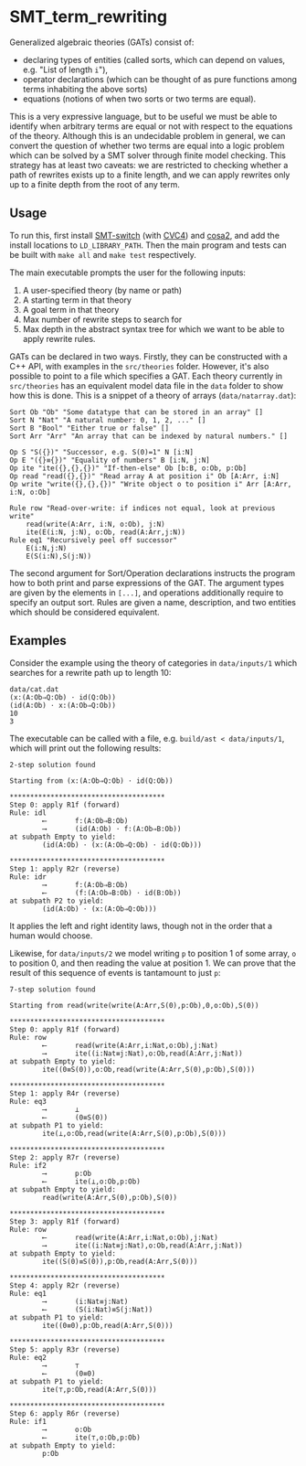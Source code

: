 # SMT_term_rewriting

Generalized algebraic theories (GATs) consist of:
- declaring types of entities (called sorts, which can depend on values, e.g. "List of length `i`"),
- operator declarations (which can be thought of as pure functions among terms inhabiting the above sorts)
- equations (notions of when two sorts or two terms are equal).

This is a very expressive language, but to be useful we must be able to identify when arbitrary terms are equal or not with respect to the equations of the theory. Although this is an undecidable problem in general, we can convert the question of whether two terms are equal into a logic problem which can be solved by a SMT solver through finite model checking. This strategy has at least two caveats: we are restricted to checking whether a path of rewrites exists up to a finite length, and we can apply rewrites only up to a finite depth from the root of any term.

## Usage

To run this, first install [SMT-switch](https://github.com/makaimann/smt-switch) (with [CVC4](https://github.com/CVC4/CVC4)) and [cosa2](https://github.com/upscale-project/cosa2), and add the install locations to `LD_LIBRARY_PATH`. Then the main program and tests can be built with `make all` and `make test` respectively.

The main executable prompts the user for the following inputs:
1. A user-specified theory (by name or path)
2. A starting term in that theory
3. A goal term in that theory
4. Max number of rewrite steps to search for
5. Max depth in the abstract syntax tree for which we want to be able to apply rewrite rules.

GATs can be declared in two ways. Firstly, they can be constructed with a C++ API, with examples in the `src/theories` folder. However, it's also possible to point to a file which specifies a GAT. Each theory currently in `src/theories` has an equivalent model data file in the `data` folder to show how this is done. This is a snippet of a theory of arrays (`data/natarray.dat`):
```
Sort Ob "Ob" "Some datatype that can be stored in an array" []
Sort N "Nat" "A natural number: 0, 1, 2, ..." []
Sort B "Bool" "Either true or false" []
Sort Arr "Arr" "An array that can be indexed by natural numbers." []

Op S "S({})" "Successor, e.g. S(0)=1" N [i:N]
Op E "({}≡{})" "Equality of numbers" B [i:N, j:N]
Op ite "ite({},{},{})" "If-then-else" Ob [b:B, o:Ob, p:Ob]
Op read "read({},{})" "Read array A at position i" Ob [A:Arr, i:N]
Op write "write({},{},{})" "Write object o to position i" Arr [A:Arr, i:N, o:Ob]

Rule row "Read-over-write: if indices not equal, look at previous write"
    read(write(A:Arr, i:N, o:Ob), j:N)
    ite(E(i:N, j:N), o:Ob, read(A:Arr,j:N))
Rule eq1 "Recursively peel off successor"
    E(i:N,j:N)
    E(S(i:N),S(j:N))
```

The second argument for Sort/Operation declarations instructs the program how to both print and parse expressions of the GAT. The argument types are given by the elements in `[...]`, and operations additionally require to specify an output sort. Rules are given a name, description, and two entities which should be considered equivalent.

## Examples

Consider the example using the theory of categories in `data/inputs/1` which searches for a rewrite path up to length 10:
```
data/cat.dat
(x:(A:Ob⇒Q:Ob) ⋅ id(Q:Ob))
(id(A:Ob) ⋅ x:(A:Ob⇒Q:Ob))
10
3
```

The executable can be called with a file, e.g. `build/ast < data/inputs/1`, which will print out the following results:

```
2-step solution found

Starting from (x:(A:Ob⇒Q:Ob) ⋅ id(Q:Ob))

**************************************
Step 0: apply R1f (forward)
Rule: idl
        ⟵       f:(A:Ob⇒B:Ob)
        ⟶       (id(A:Ob) ⋅ f:(A:Ob⇒B:Ob))
at subpath Empty to yield:
        (id(A:Ob) ⋅ (x:(A:Ob⇒Q:Ob) ⋅ id(Q:Ob)))

**************************************
Step 1: apply R2r (reverse)
Rule: idr
        ⟶       f:(A:Ob⇒B:Ob)
        ⟵       (f:(A:Ob⇒B:Ob) ⋅ id(B:Ob))
at subpath P2 to yield:
        (id(A:Ob) ⋅ (x:(A:Ob⇒Q:Ob)))

````
It applies the left and right identity laws, though not in the order that a human would choose.

Likewise, for `data/inputs/2` we model writing `p` to position 1 of some array, `o` to position 0, and then reading the value at position 1. We can prove that the result of this sequence of events is tantamount to just `p`:
```
7-step solution found

Starting from read(write(write(A:Arr,S(0),p:Ob),0,o:Ob),S(0))

**************************************
Step 0: apply R1f (forward)
Rule: row
        ⟵       read(write(A:Arr,i:Nat,o:Ob),j:Nat)
        ⟶       ite((i:Nat≡j:Nat),o:Ob,read(A:Arr,j:Nat))
at subpath Empty to yield:
        ite((0≡S(0)),o:Ob,read(write(A:Arr,S(0),p:Ob),S(0)))

**************************************
Step 1: apply R4r (reverse)
Rule: eq3
        ⟶       ⊥
        ⟵       (0≡S(0))
at subpath P1 to yield:
        ite(⊥,o:Ob,read(write(A:Arr,S(0),p:Ob),S(0)))

**************************************
Step 2: apply R7r (reverse)
Rule: if2
        ⟶       p:Ob
        ⟵       ite(⊥,o:Ob,p:Ob)
at subpath Empty to yield:
        read(write(A:Arr,S(0),p:Ob),S(0))

**************************************
Step 3: apply R1f (forward)
Rule: row
        ⟵       read(write(A:Arr,i:Nat,o:Ob),j:Nat)
        ⟶       ite((i:Nat≡j:Nat),o:Ob,read(A:Arr,j:Nat))
at subpath Empty to yield:
        ite((S(0)≡S(0)),p:Ob,read(A:Arr,S(0)))

**************************************
Step 4: apply R2r (reverse)
Rule: eq1
        ⟶       (i:Nat≡j:Nat)
        ⟵       (S(i:Nat)≡S(j:Nat))
at subpath P1 to yield:
        ite((0≡0),p:Ob,read(A:Arr,S(0)))

**************************************
Step 5: apply R3r (reverse)
Rule: eq2
        ⟶       ⊤
        ⟵       (0≡0)
at subpath P1 to yield:
        ite(⊤,p:Ob,read(A:Arr,S(0)))

**************************************
Step 6: apply R6r (reverse)
Rule: if1
        ⟶       o:Ob
        ⟵       ite(⊤,o:Ob,p:Ob)
at subpath Empty to yield:
        p:Ob
```